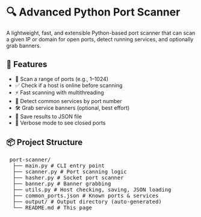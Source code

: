 # 🔍 Advanced Python Port Scanner

A lightweight, fast, and extensible Python-based port scanner that can scan a given IP or domain for open ports, detect running services, and optionally grab banners.

## 🚀 Features

- 🔢 Scan a range of ports (e.g., 1–1024)
- ✅ Check if a host is online before scanning
- ⚡ Fast scanning with multithreading
- 🔐 Detect common services by port number
- 🛠️ Grab service banners (optional, best effort)
- 📝 Save results to JSON file
- 👀 Verbose mode to see closed ports

## 📦 Project Structure
<pre> port-scanner/ 
  ├── main.py # CLI entry point 
  ├── scanner.py # Port scanning logic 
  ├── hasher.py # Socket port scanner 
  ├── banner.py # Banner grabbing 
  ├── utils.py # Host checking, saving, JSON loading 
  ├── common_ports.json # Known ports & services 
  ├── output/ # Output directory (auto-generated) 
  └── README.md # This page</pre>
